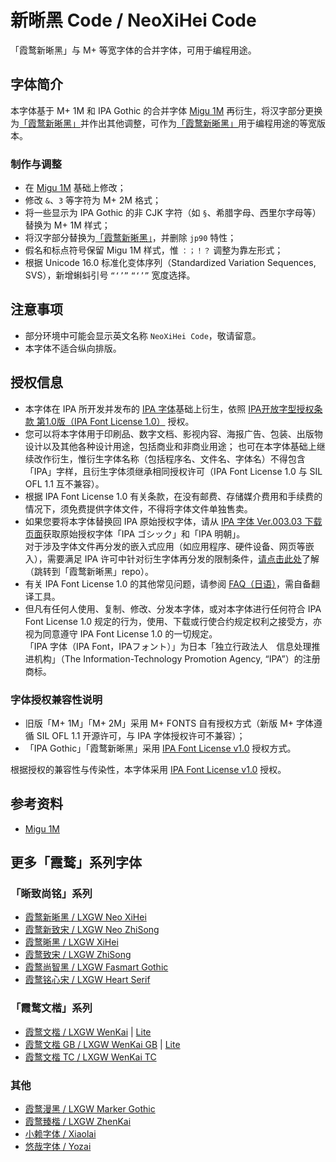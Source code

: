# 新晰黑 Code / NeoXiHei Code
「霞鹜新晰黑」与 M+ 等宽字体的合并字体，可用于编程用途。

## 字体简介
本字体基于 M+ 1M 和 IPA Gothic 的合并字体 [Migu 1M](https://itouhiro.github.io/mixfont-mplus-ipa/migu/) 再衍生，将汉字部分更换为[「霞鹜新晰黑」](https://github.com/lxgw/LxgwNeoXiHei)并作出其他调整，可作为[「霞鹜新晰黑」](https://github.com/lxgw/LxgwNeoXiHei)用于编程用途的等宽版本。

### 制作与调整
- 在 [Migu 1M](https://itouhiro.github.io/mixfont-mplus-ipa/migu/) 基础上修改；
- 修改 `&`、`3` 等字符为 M+ 2M 格式；
- 将一些显示为 IPA Gothic 的非 CJK 字符（如 `§`、希腊字母、西里尔字母等）替换为 M+ 1M 样式；
- 将汉字部分替换为[「霞鹜新晰黑」](https://github.com/lxgw/LxgwNeoXiHei)，并删除 `jp90` 特性；
- 假名和标点符号保留 Migu 1M 样式，惟 `：；！？` 调整为靠左形式；
- 根据 Unicode 16.0 标准化变体序列（Standardized Variation Sequences, SVS），新增蝌蚪引号 `“‘’”` `“︁‘︁’︁”︁` 宽度选择。

## 注意事项
- 部分环境中可能会显示英文名称 `NeoXiHei Code`，敬请留意。
- 本字体不适合纵向排版。

## 授权信息

- 本字体在 IPA 所开发并发布的 [IPA 字体](https://moji.or.jp/ipafont)基础上衍生，依照 [IPA开放字型授权条款 第1.0版（IPA Font License 1.0）](https://opensource.org/licenses/IPA/) 授权。
- 您可以将本字体用于印刷品、数字文档、影视内容、海报广告、包装、出版物设计以及其他各种设计用途，包括商业和非商业用途；
  也可在本字体基础上继续改作衍生，惟衍生字体名称（包括程序名、文件名、字体名）不得包含「IPA」字样，且衍生字体须继承相同授权许可（IPA Font License 1.0 与 SIL OFL 1.1 互不兼容）。
- 根据 IPA Font License 1.0 有关条款，在没有邮费、存储媒介费用和手续费的情况下，须免费提供字体文件，不得将字体文件单独售卖。
- 如果您要将本字体替换回 IPA 原始授权字体，请从 [IPA 字体 Ver.003.03 下载页面](https://moji.or.jp/ipafont/ipa00303)获取原始授权字体「IPA ゴシック」和「IPA 明朝」。  
  对于涉及字体文件再分发的嵌入式应用（如应用程序、硬件设备、网页等嵌入），需要满足 IPA 许可中针对衍生字体再分发的限制条件，[请点击此处](https://github.com/lxgw/LxgwNeoXiHei/blob/main/documentation/embedding_instructions.md)了解（跳转到「霞鹜新晰黑」repo）。
- 有关 IPA Font License 1.0 的其他常见问题，请参阅 [FAQ（日语）](https://moji.or.jp/ipafont/faq)，需自备翻译工具。
- 但凡有任何人使用、复制、修改、分发本字体，或对本字体进行任何符合 IPA Font License 1.0 规定的行为，使用、下载或行使合约规定权利之接受方，亦视为同意遵守 IPA Font License 1.0 的一切规定。  
  「IPA 字体（IPA Font，IPAフォント）」为日本「独立行政法人　信息处理推进机构」（The Information-Technology Promotion Agency, “IPA”）的注册商标。
  
### 字体授权兼容性说明
- 旧版「M+ 1M」「M+ 2M」采用 M+ FONTS 自有授权方式（新版 M+ 字体遵循 SIL OFL 1.1 开源许可，与 IPA 字体授权许可不兼容）；
- 「IPA Gothic」「霞鹜新晰黑」采用 [IPA Font License v1.0](IPA_Font_License_Agreement_v1.0.txt) 授权方式。

根据授权的兼容性与传染性，本字体采用 [IPA Font License v1.0](IPA_Font_License_Agreement_v1.0.txt) 授权。

## 参考资料

- [Migu 1M](https://itouhiro.github.io/mixfont-mplus-ipa/migu/)

## 更多「霞鹜」系列字体

### 「晰致尚铭」系列

- [霞鹜新晰黑 / LXGW Neo XiHei](https://github.com/lxgw/LxgwNeoXiHei)
- [霞鹜新致宋 / LXGW Neo ZhiSong](https://github.com/lxgw/LxgwNeoZhiSong)
- [霞鹜晰黑 / LXGW XiHei](https://github.com/lxgw/LxgwXiHei)
- [霞鹜致宋 / LXGW ZhiSong](https://github.com/lxgw/LxgwZhiSong)
- [霞鹜尚智黑 / LXGW Fasmart Gothic](https://github.com/lxgw/LxgwFasmartGothic)
- [霞鹜铭心宋 / LXGW Heart Serif](https://github.com/lxgw/LxgwHeartSerif)

### 「霞鹜文楷」系列

- [霞鹜文楷 / LXGW WenKai](https://github.com/lxgw/LxgwWenKai) | [Lite](https://github.com/lxgw/LxgwWenKai-Lite)
- [霞鹜文楷 GB / LXGW WenKai GB](https://github.com/lxgw/LxgwWenKaiGB) | [Lite](https://github.com/lxgw/LxgwWenKaiGB-Lite)
- [霞鹜文楷 TC / LXGW WenKai TC](https://github.com/lxgw/LxgwWenKaiTC)

### 其他

- [霞鹜漫黑 / LXGW Marker Gothic](https://github.com/lxgw/LxgwMarkerGothic)
- [霞鹜臻楷 / LXGW ZhenKai](https://github.com/lxgw/LxgwZhenKai)
- [小赖字体 / Xiaolai](https://github.com/lxgw/kose-font)
- [悠哉字体 / Yozai](https://github.com/lxgw/yozai-font)

